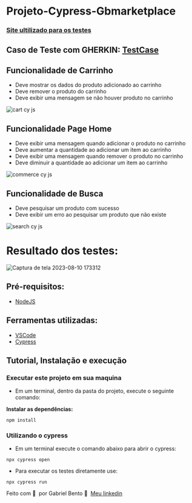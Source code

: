 <h1>Projeto-Cypress-Gbmarketplace</h1>

### [Site ultilizado para os testes](https://gb-markeplace-react.vercel.app)

## Caso de Teste com GHERKIN: [TestCase](testCase.md)

## Funcionalidade de Carrinho
- Deve mostrar os dados do produto adicionado ao carrinho
- Deve remover o produto do carrinho
- Deve exibir uma mensagem se não houver produto no carrinho
  
![cart cy js](https://github.com/GabrielBento299/Projeto-GbMarketplace-Cypress/assets/86307663/b4e7a119-ca6f-486b-8f05-9e8e65b0dc56)

## Funcionalidade Page Home
- Deve exibir uma mensagem quando adicionar o produto no carrinho
- Deve aumentar a quantidade ao adicionar um item ao carrinho
- Deve exibir uma mensagem quando remover o produto no carrinho
- Deve diminuir a quantidade ao adicionar um item ao carrinho

![commerce cy js](https://github.com/GabrielBento299/Projeto-GbMarketplace-Cypress/assets/86307663/1dce54de-75bb-44de-9a8f-c66440e9c8f3)

## Funcionalidade de Busca
- Deve pesquisar um produto com sucesso
- Deve exibir um erro ao pesquisar um produto que não existe

![search cy js](https://github.com/GabrielBento299/Projeto-GbMarketplace-Cypress/assets/86307663/9fe01732-da30-4319-bb1d-10ac02694ba0)

# Resultado dos testes:
![Captura de tela 2023-08-10 173312](https://github.com/GabrielBento299/Projeto-GbMarketplace-Cypress/assets/86307663/b2488b3a-d579-4c5c-ba33-bb2f4e1c0384)

## Pré-requisitos:
- [NodeJS](https://nodejs.org/en/download/ "NodeJS")

## Ferramentas utilizadas:
- [VSCode](https://code.visualstudio.com/ "VSCode")
- [Cypress](https://www.npmjs.com/package/cypress "Cypress")
#####

## Tutorial, Instalação e execução

### Executar este projeto em sua maquina

* Em um terminal, dentro da pasta do projeto, execute o seguinte comando:

**Instalar as dependências:**  
```
npm install
```

### Utilizando o cypress

* Em um terminal execute o comando abaixo para abrir o cypress:
```
npx cypress open 
```

* Para executar os testes diretamente use:
```
npx cypress run 
```

Feito com 💜 &nbsp;por Gabriel Bento 👋 &nbsp;[Meu linkedin](https://www.linkedin.com/in/santosgabriel299/)
